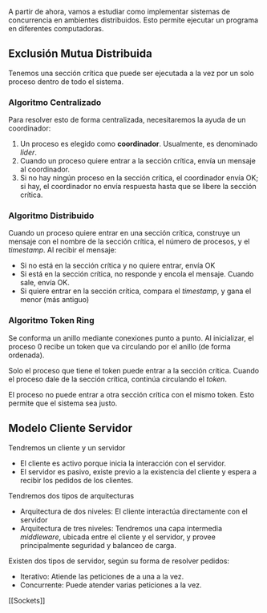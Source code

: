 A partir de ahora, vamos a estudiar como implementar sistemas de concurrencia en ambientes distribuidos. Esto permite ejecutar un programa en diferentes computadoras.

## Exclusión Mutua Distribuida

Tenemos una sección crítica que puede ser ejecutada a la vez por un solo proceso dentro de todo el sistema.

### Algoritmo Centralizado

Para resolver esto de forma centralizada, necesitaremos la ayuda de un coordinador:

1. Un proceso es elegido como **coordinador**. Usualmente, es denominado *lider*.
2. Cuando un proceso quiere entrar a la sección crítica, envía un mensaje al coordinador.
3. Si no hay ningún proceso en la sección crítica, el coordinador envía OK; si hay, el coordinador no envía respuesta hasta que se libere la sección crítica.

### Algoritmo Distribuido

Cuando un proceso quiere entrar en una sección crítica, construye un mensaje con el nombre de la sección crítica, el número de procesos, y el *timestamp*. Al recibir el mensaje:

- Si no está en la sección crítica y no quiere entrar, envía OK
- Si está en la sección crítica, no responde y encola el mensaje. Cuando sale, envía OK.
- Si quiere entrar en la sección crítica, compara el *timestamp*, y gana el menor (más antiguo)

### Algoritmo Token Ring

Se conforma un anillo mediante conexiones punto a punto. Al inicializar, el proceso 0 recibe un token que va circulando por el anillo (de forma ordenada).

Solo el proceso que tiene el token puede entrar a la sección crítica. Cuando el proceso dale de la sección crítica, continúa circulando el *token*.

El proceso no puede entrar a otra sección crítica con el mismo token. Esto permite que el sistema sea justo.

## Modelo Cliente Servidor

Tendremos un cliente y un servidor

- El cliente es activo porque inicia la interacción con el servidor.
- El servidor es pasivo, existe previo a la existencia del cliente y espera a recibir los pedidos de los clientes.

Tendremos dos tipos de arquitecturas

- Arquitectura de dos niveles: El cliente interactúa directamente con el servidor
- Arquitectura de tres niveles: Tendremos una capa intermedia *middleware*, ubicada entre el cliente y el servidor, y provee principalmente seguridad y balanceo de carga.

Existen dos tipos de servidor, según su forma de resolver pedidos:

- Iterativo: Atiende las peticiones de a una a la vez.
- Concurrente: Puede atender varias peticiones a la vez.

[[Sockets]]